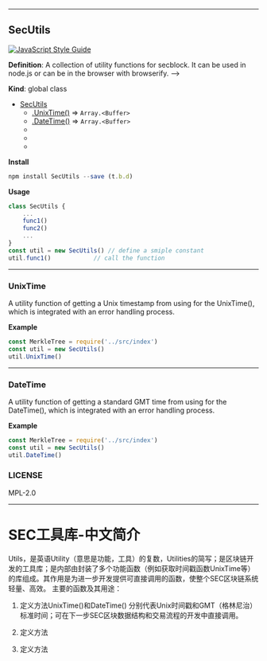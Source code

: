 <a name="SecUtils"></a>

* * *
## SecUtils
[![JavaScript Style Guide](https://cdn.rawgit.com/standard/standard/master/badge.svg)](https://github.com/standard/standard) 

**Definition**: 
A collection of utility functions for secblock. It can be used in node.js or can be in the browser with browserify. -->

**Kind**: global class
* [SecUtils](#SecUtils)
    * [.UnixTime()](#UnixTime) ⇒ <code>Array.&lt;Buffer&gt;</code>
    * [.DateTime()](#DateTime) ⇒ <code>Array.&lt;Buffer&gt;</code>
    * 
    * 
    * 

**Install**
```js
npm install SecUtils --save (t.b.d)
```

**Usage**
```js
class SecUtils {
    ...
    func1()
    func2()
    ...
}
const util = new SecUtils() // define a smiple constant
util.func1()            // call the function
```

* * *
<a name="UnixTime"></a>

### UnixTime
A utility function of getting a Unix timestamp from using for the UnixTime(), which is integrated with an error handling process.

**Example**
```js
const MerkleTree = require('../src/index')
const util = new SecUtils()
util.UnixTime()
```

* * *
<a name="DateTime"></a>

### DateTime
A utility function of getting a standard GMT time from using for the DateTime(), which is integrated with an error handling process.

**Example**
```js
const MerkleTree = require('../src/index')
const util = new SecUtils()
util.DateTime()
```

### LICENSE
MPL-2.0

* * *
# SEC工具库-中文简介

Utils，是英语Utility（意思是功能，工具）的复数，Utilities的简写；是区块链开发的工具库；是内部由封装了多个功能函数（例如获取时间戳函数UnixTime等）的库组成。其作用是为进一步开发提供可直接调用的函数，使整个SEC区块链系统轻量、高效。
主要的函数及其用途：

1.  定义方法UnixTime()和DateTime()
	分别代表Unix时间戳和GMT（格林尼治）标准时间；可在下一步SEC区块数据结构和交易流程的开发中直接调用。

2.  定义方法
	
	
3.  定义方法
	